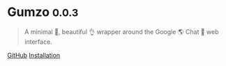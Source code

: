 # Gumzo <small>0.0.3</small>

> A minimal 🤏, beautiful 👌 wrapper around the Google 🌎 Chat 💬 web interface.

[GitHub](https://github.com/mistweaverco/gumzo)
[Installation](install)

